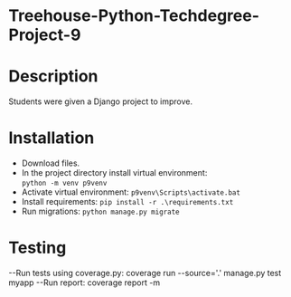 # Treehouse-Python-Techdegree-Project-9

# Description

Students were given a Django project to improve.</p>  

# Installation

- Download files.
- In the project directory install virtual environment:  
    `python -m venv p9venv`
- Activate virtual environment:
    `p9venv\Scripts\activate.bat`
- Install requirements:
    `pip install -r .\requirements.txt`
- Run migrations:
    `python manage.py migrate`
    
# Testing

--Run tests using coverage.py:
    coverage run --source='.' manage.py test myapp
--Run report:
    coverage report -m
    
 
